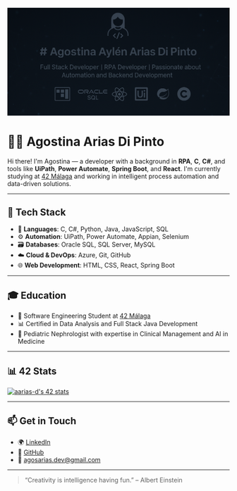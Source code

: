 ![Banner](banner.png)

# 👩‍💻 Agostina Arias Di Pinto

Hi there! I'm Agostina — a developer with a background in **RPA**, **C**, **C#**, and tools like **UiPath**, **Power Automate**, **Spring Boot**, and **React**. I'm currently studying at [42 Málaga](https://42malaga.com/) and working in intelligent process automation and data-driven solutions.

---

## 🚀 Tech Stack

- 🧠 **Languages**: C, C#, Python, Java, JavaScript, SQL  
- ⚙️ **Automation**: UiPath, Power Automate, Appian, Selenium  
- 🗃️ **Databases**: Oracle SQL, SQL Server, MySQL  
- ☁️ **Cloud & DevOps**: Azure, Git, GitHub  
- 🌐 **Web Development**: HTML, CSS, React, Spring Boot  

---

## 🎓 Education

- 🏫 Software Engineering Student at [42 Málaga](https://42malaga.com/)  
- 📊 Certified in Data Analysis and Full Stack Java Development  
- 🧬 Pediatric Nephrologist with expertise in Clinical Management and AI in Medicine  

---

## 📊 42 Stats

[![aarias-d's 42 stats](https://badge.mediaplus.ma/greenbinary/aarias-d)](https://github.com/oakoudad/badge42)

---

## 📫 Get in Touch

- 🌍 [LinkedIn](https://www.linkedin.com/in/agosarias/)  
- 🧠 [GitHub](https://github.com/AgosArias)  
- 📧 agosarias.dev@gmail.com  

---

> “Creativity is intelligence having fun.” – Albert Einstein
